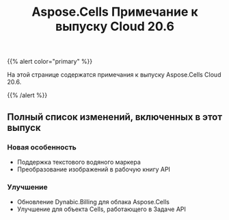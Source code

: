 ﻿---
title: Aspose.Cells Примечание к выпуску Cloud 20.6
second_title: Aspose.Cells Cloud Documen
type: docs
url: /ru/aspose-cells-cloud-20-6-release-notes/
description: Aspose.Cells Облако поддерживает Excel для создания, преобразования, слияния, разделения, защиты, операций с внутренними объектами и т. д.
weight: 40
---
{{% alert color="primary" %}} 

На этой странице содержатся примечания к выпуску Aspose.Cells Cloud 20.6.

{{% /alert %}} 
## **Полный список изменений, включенных в этот выпуск**
### **Новая особенность**
- Поддержка текстового водяного маркера
- Преобразование изображений в рабочую книгу API
### **Улучшение**
- Обновление Dynabic.Billing для облака Aspose.Cells
- Улучшение для объекта Cells, работающего в Задаче API




